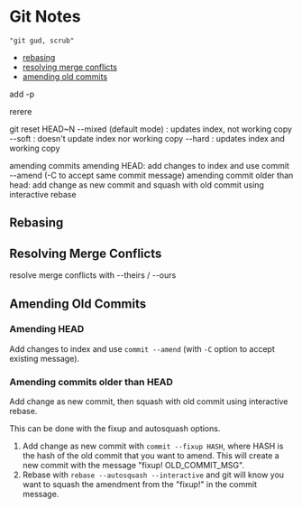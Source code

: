 # Git Notes
`"git gud, scrub"`

- [rebasing](#rebasing)
- [resolving merge conflicts](#resolving-merge-conflicts)
- [amending old commits](#amending-old-commits)

add -p

rerere

git reset HEAD~N
--mixed (default mode) : updates index, not working copy
--soft : doesn't update index nor working copy
--hard : updates index and working copy

amending commits
amending HEAD: add changes to index and use commit --amend (-C to accept same commit message)
amending commit older than head: add change as new commit and squash with old commit using interactive rebase



## Rebasing

## Resolving Merge Conflicts
resolve merge conflicts with --theirs / --ours

## Amending Old Commits

### Amending HEAD
Add changes to index and use `commit --amend` (with `-C` option to accept existing message).

### Amending commits older than HEAD
Add change as new commit, then squash with old commit using interactive rebase. 

This can be done with the fixup and autosquash options.

1. Add change as new commit with `commit --fixup HASH`, where HASH is the hash of the old commit that you want to amend. This will create a new commit with the message "fixup! OLD_COMMIT_MSG".
2. Rebase with `rebase --autosquash --interactive` and git will know you want to squash the amendment from the "fixup!" in the commit message.
